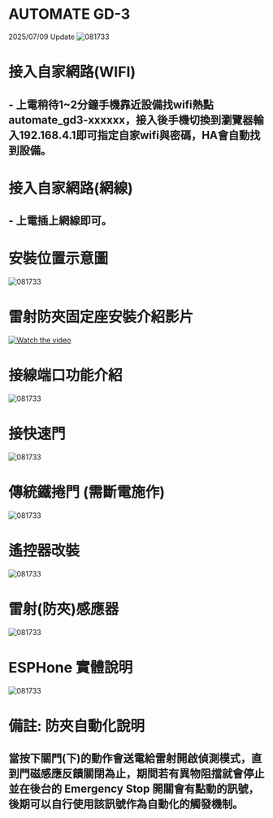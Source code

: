 # AUTOMATE GD-3
2025/07/09 Update
![081733](/GD_3/image/S__461128391.JPG)
# 接入自家網路(WIFI)
## -  上電稍待1~2分鐘手機靠近設備找wifi熱點 automate_gd3-xxxxxx，接入後手機切換到瀏覽器輸入192.168.4.1即可指定自家wifi與密碼，HA會自動找到設備。
# 接入自家網路(網線)
## -  上電插上網線即可。

# 安裝位置示意圖
![081733](/GD_3/image/20250519_10.JPG)

# 雷射防夾固定座安裝介紹影片


[![Watch the video](/wall_switch/image/161206.png)](https://youtu.be/ib7bx3xiUsE)

# 接線端口功能介紹
![081733](/GD_3/image/S__133849093_1.JPG)

# 接快速門
![081733](/GD_3/image/20250519_3.JPG)

# 傳統鐵捲門 (需斷電施作)
![081733](/GD_3/image/20250519_5.JPG)

# 遙控器改裝
![081733](/GD_3/image/S__133849093_2.JPG)

# 雷射(防夾)感應器
![081733](/GD_3/image/image1345.JPG)

# ESPHone 實體說明
![081733](/GD_3/image/20250519_14.JPG)

# 備註: 防夾自動化說明
## 當按下關門(下)的動作會送電給雷射開啟偵測模式，直到門磁感應反饋關閉為止，期間若有異物阻擋就會停止並在後台的 Emergency Stop 開關會有點動的訊號，後期可以自行使用該訊號作為自動化的觸發機制。


